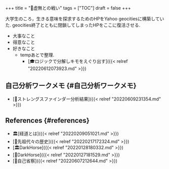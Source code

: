 +++
title = "🦊虚無との戦い"
tags = ["TOC"]
draft = false
+++

大学生のころ，生きる意味を探求するためのHPをYahoo geocitiesに構築していた. geocities終了とともに閉鎖してしまったHPをここに復活させる.

-   大事なこと
-   得意なこと
-   好きなこと
    -   tempあとで整理.
        -   [🎓ロジックで分解しキモをえぐり出す]({{< relref "20220612073923.md" >}})


## 自己分析ワークメモ {#自己分析ワークメモ}

-   [🦊ストレングスファインダー分析結果]({{< relref "20220609231354.md" >}})


## References {#references}

-   🏛[経道とは]({{< relref "20220209051021.md" >}})
-   [📂先祖代々の歴史]({{< relref "20220217172324.md" >}})
-   [🏛DarkHorse]({{< relref "20220128180332.md" >}})
-   [📝DarkHorse]({{< relref "20220127181529.md" >}})
-   [📝自己省察]({{< relref "20220607212644.md" >}})
